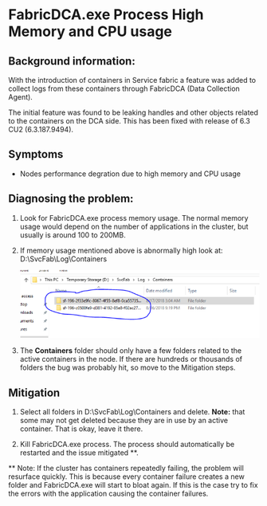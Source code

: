 # FabricDCA.exe Process High Memory and CPU usage

## Background information:

With the introduction of containers in Service fabric a feature was added to collect logs from these containers through FabricDCA (Data Collection Agent).

The initial feature was found to be leaking handles and other objects related to the containers on the DCA side.   This has been fixed with release of 6.3 CU2 (6.3.187.9494). 

## Symptoms
- Nodes performance degration due to high memory and CPU usage

## Diagnosing the problem:
1. Look for FabricDCA.exe process memory usage. The normal memory usage would depend on the number of applications in the cluster, but usually is around 100 to 200MB.
	
2. If memory usage mentioned above is abnormally high look at:
		D:\SvcFab\Log\Containers
			
    ![FabricDCA_003](../media/FabricDCA003.png)
		
3. The **Containers** folder should only have a few folders related to the active containers in the node.  If there are hundreds or thousands of folders the bug was probably hit, so move to the Mitigation steps.

## Mitigation

1. Select all folders in D:\SvcFab\Log\Containers and delete. **Note:** that some may not get deleted because they are in use by an active container. That is okay, leave it there.
	
2. Kill FabricDCA.exe process. The process should automatically be restarted and the issue mitigated **.

** Note: If the cluster has containers repeatedly failing, the problem will resurface quickly.  This is because every container failure creates a new folder and FabricDCA.exe will start to bloat again. If this is the case try to fix the errors with the application causing the container failures.
